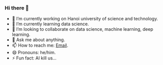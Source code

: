 ### Hi there 👋

- 🔭 I’m currently working on Hanoi university of science and technology.
- 🌱 I’m currently learning data science.
- 👯 I’m looking to collaborate on data science, machine learning, deep learning.
- 💬 Ask me about anything.
- 📫 How to reach me: [Email](https://apc.delve.office.com/?u=3e0ed743-3fe7-45b4-8af5-4e98bdbe8f8d&v=work).
- 😄 Pronouns: he/him.
- ⚡ Fun fact: AI kill us...
